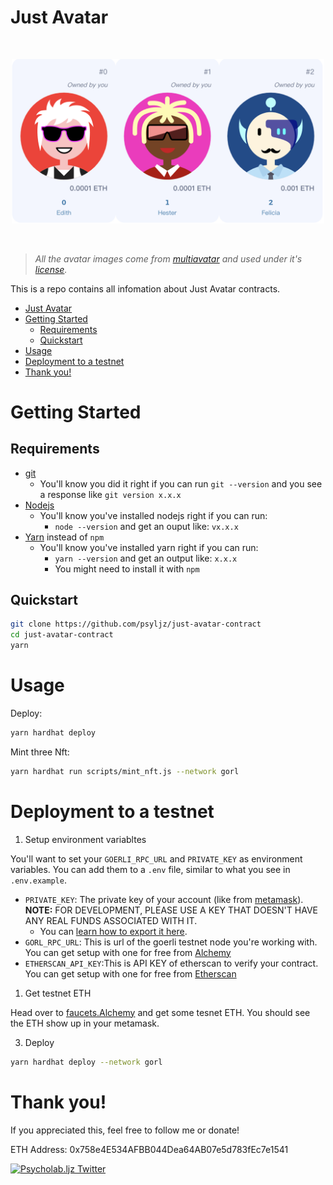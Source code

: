 # Just Avatar


<br/>
<p align="center">
<img src="./image/avatar.png" width="500" alt="Hardhat NextJS Marketplace">
</a>
</p>
<br/>

>  *All the avatar images come from [multiavatar](https://multiavatar.com/)  and used under it's [license](https://github.com/multiavatar/Multiavatar/blob/main/LICENSE).*

This is a repo contains all infomation about Just Avatar contracts.

- [Just Avatar](#just-avatar)
- [Getting Started](#getting-started)
  - [Requirements](#requirements)
  - [Quickstart](#quickstart)
- [Usage](#usage)
- [Deployment to a testnet](#deployment-to-a-testnet)
- [Thank you!](#thank-you)


# Getting Started

## Requirements

- [git](https://git-scm.com/book/en/v2/Getting-Started-Installing-Git)
  - You'll know you did it right if you can run `git --version` and you see a response like `git version x.x.x`
- [Nodejs](https://nodejs.org/en/)
  - You'll know you've installed nodejs right if you can run:
    - `node --version` and get an ouput like: `vx.x.x`
- [Yarn](https://classic.yarnpkg.com/lang/en/docs/install/) instead of `npm`
  - You'll know you've installed yarn right if you can run:
    - `yarn --version` and get an output like: `x.x.x`
    - You might need to install it with `npm`

## Quickstart

```bash
git clone https://github.com/psyljz/just-avatar-contract
cd just-avatar-contract
yarn
```


# Usage

Deploy:

```bash
yarn hardhat deploy
```

Mint three Nft:

```bash
yarn hardhat run scripts/mint_nft.js --network gorl
```


# Deployment to a testnet

1. Setup environment variabltes

You'll want to set your `GOERLI_RPC_URL` and `PRIVATE_KEY` as environment variables. You can add them to a `.env` file, similar to what you see in `.env.example`.

- `PRIVATE_KEY`: The private key of your account (like from [metamask](https://metamask.io/)). **NOTE:** FOR DEVELOPMENT, PLEASE USE A KEY THAT DOESN'T HAVE ANY REAL FUNDS ASSOCIATED WITH IT.
  - You can [learn how to export it here](https://metamask.zendesk.com/hc/en-us/articles/360015289632-How-to-Export-an-Account-Private-Key).
- `GORL_RPC_URL`: This is url of the goerli testnet node you're working with. You can get setup with one for free from [Alchemy](https://alchemy.com/?r=0ede4fdf6cd368f9)
- `ETHERSCAN_API_KEY`:This is API KEY of etherscan to verify your contract. You can get setup with one for free from [Etherscan](https://etherscan.io/myapikey)

1. Get testnet ETH

Head over to [faucets.Alchemy](https://goerlifaucet.com/) and get some tesnet ETH. You should see the ETH show up in your metamask.

3. Deploy

```bash
yarn hardhat deploy --network gorl
```


# Thank you!

If you appreciated this, feel free to follow me or donate!

ETH Address: 0x758e4E534AFBB044Dea64AB07e5d783fEc7e1541

[![Psycholab.ljz Twitter](https://img.shields.io/badge/Twitter-1DA1F2?style=for-the-badge&logo=twitter&logoColor=white)](https://twitter.com/ljzbtc)

